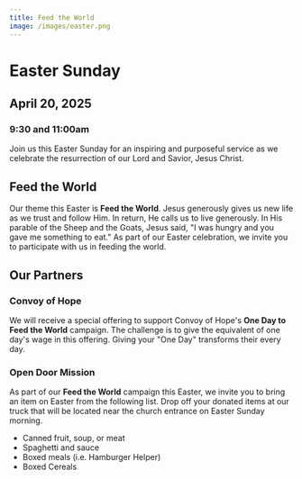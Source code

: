 ```yaml
---
title: Feed the World
image: /images/easter.png
---
```


# Easter Sunday

## April 20, 2025

### 9:30 and 11:00am

Join us this Easter Sunday for an inspiring and purposeful service as we celebrate the resurrection of our Lord and Savior, Jesus Christ.

## Feed the World

Our theme this Easter is <b>Feed the World</b>. Jesus generously gives us new life as we trust and follow Him. In return, He calls us to live generously. In His parable of the Sheep and the Goats, Jesus said, "I was hungry and you gave me something to eat." As part of our Easter celebration, we invite you to participate with us in feeding the world.

## Our Partners

### Convoy of Hope

We will receive a special offering to support Convoy of Hope's <b>One Day to Feed the World</b> campaign. The challenge is to give the equivalent of one day's wage in this offering. Giving your "One Day" transforms their every day.

### Open Door Mission

As part of our <b>Feed the World</b> campaign this Easter, we invite you to bring an item on Easter from the following list. Drop off your donated items at our truck that will be located near the church entrance on Easter Sunday morning.
<ul>
  <li>Canned fruit, soup, or meat
  <li>Spaghetti and sauce
  <li>Boxed meals (i.e. Hamburger Helper)
  <li>Boxed Cereals<br>
</ul>
